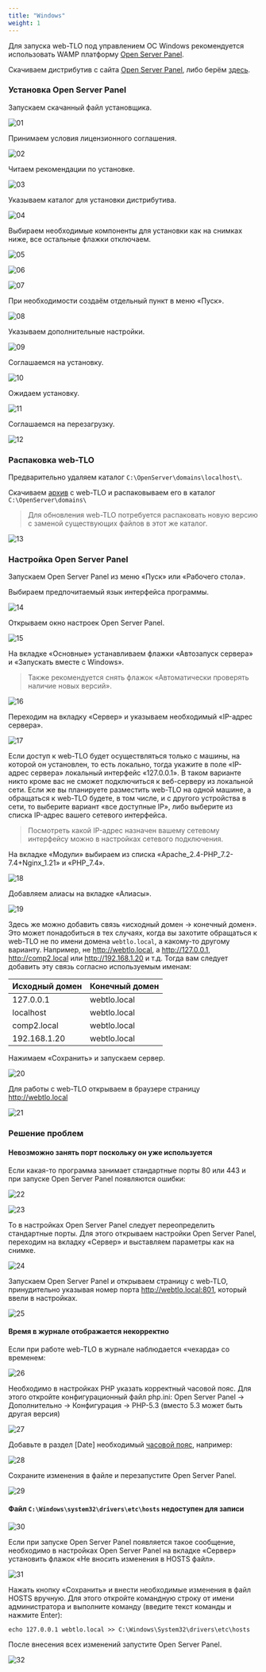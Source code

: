 ```yaml
---
title: "Windows"
weight: 1
---
```


Для запуска web-TLO под управлением ОС Windows рекомендуется использовать WAMP платформу [Open Server Panel](https://ospanel.io/).

Скачиваем дистрибутив с сайта [Open Server Panel](https://ospanel.io/download/), либо берём [здесь](https://cloud.mail.ru/public/GeiW/nZxz2WxaC).

### Установка Open Server Panel

Запускаем скачанный файл установщика.

![01](https://user-images.githubusercontent.com/1829509/184808323-ed1a85d2-ade8-4133-a80e-a1a02eda1f21.png)

Принимаем условия лицензионного соглашения.

![02](https://user-images.githubusercontent.com/1829509/184808441-72c3d2b1-7c3d-4825-964d-09ab03c80817.png)

Читаем рекомендации по установке.

![03](https://user-images.githubusercontent.com/1829509/184808493-08048a8a-cc6a-4eda-8e9b-3084eb52271f.png)

Указываем каталог для установки дистрибутива.

![04](https://user-images.githubusercontent.com/1829509/184808550-59e20bed-d3eb-4537-a476-ee6f48c4dd50.png)

Выбираем необходимые компоненты для установки как на снимках ниже, все остальные флажки отключаем.

![05](https://user-images.githubusercontent.com/1829509/184808666-5111dc4d-2558-4437-bbcf-c4d1c214cb7e.png)

![06](https://user-images.githubusercontent.com/1829509/184808662-5e280304-803a-4639-9934-3b41816cf5db.png)

![07](https://user-images.githubusercontent.com/1829509/184808611-5a229fe8-8c1b-4efe-a2be-0222b92ddffa.png)

При необходимости создаём отдельный пункт в меню «Пуск».

![08](https://user-images.githubusercontent.com/1829509/184808710-31b2b36c-7c30-4a20-9377-2684120ae4ca.png)

Указываем дополнительные настройки.

![09](https://user-images.githubusercontent.com/1829509/184808770-4e54c188-e8a3-4c87-8358-3f1f8f5a220d.png)

Соглашаемся на установку.

![10](https://user-images.githubusercontent.com/1829509/184808834-141ab776-d50c-4db1-8f55-c3f4430546ab.png)

Ожидаем установку.

![11](https://user-images.githubusercontent.com/1829509/184808856-df8304ef-9ad0-4193-8f4c-9727593f2232.png)

Соглашаемся на перезагрузку.

![12](https://user-images.githubusercontent.com/1829509/184808922-3902c40f-32f5-408f-bb22-6af2e04d24b8.png)

### Распаковка web-TLO

Предварительно удаляем каталог `C:\OpenServer\domains\localhost\`.

Скачиваем [архив](https://github.com/berkut-174/webtlo/releases/latest/download/webtlo.zip) с web-TLO и распаковываем его в каталог
`C:\OpenServer\domains\`

> Для обновления web-TLO потребуется распаковать новую версию с заменой существующих файлов в этот же каталог.

![13](https://user-images.githubusercontent.com/1784545/81086166-d4222180-8f00-11ea-8b3d-65e6f939bef9.png)

### Настройка Open Server Panel

Запускаем Open Server Panel из меню «Пуск» или «Рабочего стола».

Выбираем предпочитаемый язык интерфейса программы.

![14](https://user-images.githubusercontent.com/1829509/184808958-ca8540fd-c79f-4a26-91bf-a724cc655c45.png)

Открываем окно настроек Open Server Panel.

![15](https://user-images.githubusercontent.com/1784545/81086170-d4bab800-8f00-11ea-9431-eddd234266d2.png)

На вкладке «Основные» устанавливаем флажки «Автозапуск сервера» и «Запускать вместе с Windows».

> Также рекомендуется снять флажок «Автоматически проверять наличие новых версий».

![16](https://user-images.githubusercontent.com/1829509/184809030-e0be8cd4-75b4-4241-b0c6-85a8c78c1a55.png)

Переходим на вкладку «Сервер» и указываем необходимый «IP-адрес сервера».

![17](https://user-images.githubusercontent.com/1829509/184809037-6c822b33-e1ae-44b3-bdf2-d4cd7e669976.png)

Если доступ к web-TLO будет осуществляться только с машины, на которой он установлен, то есть локально, тогда укажите в поле «IP-адрес сервера»
локальный интерфейс «127.0.0.1». В таком варианте никто кроме вас не сможет подключиться к веб-серверу из локальной сети. Если же вы планируете
разместить web-TLO на одной машине, а обращаться к web-TLO будете, в том числе, и с другого устройства в сети, то выберите вариант
«все доступные IP», либо выберите из списка IP-адрес вашего сетевого интерфейса.

> Посмотреть какой IP-адрес назначен вашему сетевому интерфейсу можно в настройках сетевого подключения.

На вкладке «Модули» выбираем из списка «Apache_2.4-PHP_7.2-7.4+Nginx_1.21» и «PHP_7.4».

![18](https://user-images.githubusercontent.com/1829509/184809033-1458cade-93a0-4a1a-aec0-f659695b3812.png)

Добавляем алиасы на вкладке «Алиасы».

![19](https://user-images.githubusercontent.com/1829509/184809035-ff01e24b-bf28-428f-9bfc-8873ee371559.png)

Здесь же можно добавить связь «исходный домен → конечный домен». Это может понадобиться в тех случаях, когда вы захотите обращаться к web-TLO
не по имени домена `webtlo.local`, а какому-то другому варианту. Например, не http://webtlo.local, а http://127.0.0.1, http://comp2.local
или http://192.168.1.20 и т.д. Тогда вам следует добавить эту связь согласно используемым именам:

| Исходный домен    | Конечный домен    |
| ----              | ---- |
| 127.0.0.1         | webtlo.local    |
| localhost         | webtlo.local    |
| comp2.local       | webtlo.local    |
| 192.168.1.20      | webtlo.local    |

Нажимаем «Сохранить» и запускаем сервер.

![20](https://user-images.githubusercontent.com/1784545/81086178-d6847b80-8f00-11ea-94c8-9cb2bc7819c1.png)

Для работы с web-TLO открываем в браузере страницу http://webtlo.local

![21](https://user-images.githubusercontent.com/1784545/81086181-d6847b80-8f00-11ea-8318-2849458b4078.png)

### Решение проблем

#### Невозможно занять порт поскольку он уже используется

Если какая-то программа занимает стандартные порты 80 или 443 и при запуске Open Server Panel появляются ошибки:

![22](https://user-images.githubusercontent.com/1784545/81086182-d71d1200-8f00-11ea-85bc-c0a3f8091aa9.png)

![23](https://user-images.githubusercontent.com/1784545/81086185-d71d1200-8f00-11ea-8c65-fc627e11bb42.png)

То в настройках Open Server Panel следует переопределить стандартные порты. Для этого открываем настройки Open Server Panel, переходим на вкладку «Сервер»
и выставляем параметры как на снимке.

![24](https://user-images.githubusercontent.com/1784545/81086187-d7b5a880-8f00-11ea-915f-aaffbd142185.png)

Запускаем Open Server Panel и открываем страницу с web-TLO, принудительно указывая номер порта http://webtlo.local:801, который ввели в настройках.

![25](https://user-images.githubusercontent.com/1784545/81086189-d7b5a880-8f00-11ea-80b9-33bc3b166706.png)

#### Время в журнале отображается некорректно

Если при работе web-TLO в журнале наблюдается «чехарда» со временем:

![26](https://user-images.githubusercontent.com/1784545/81086190-d7b5a880-8f00-11ea-922f-3800aa95066a.png)

Необходимо в настройках PHP указать корректный часовой пояс. Для этого откройте конфигурационный файл php.ini: Open Server Panel →
Дополнительно → Конфигурация → PHP-5.3 (вместо 5.3 может быть другая версия)

![27](https://user-images.githubusercontent.com/1784545/81086192-d84e3f00-8f00-11ea-83bd-7aadcbce534b.png)

Добавьте в раздел [Date] необходимый [часовой пояс](https://www.php.net/manual/ru/timezones.php), например:

![28](https://user-images.githubusercontent.com/1784545/81086194-d8e6d580-8f00-11ea-8d55-ec16883ed4e7.png)

Сохраните изменения в файле и перезапустите Open Server Panel.

![29](https://user-images.githubusercontent.com/1784545/81086197-d8e6d580-8f00-11ea-8c80-c9e1c3b7313e.png)

#### Файл `C:\Windows\system32\drivers\etc\hosts` недоступен для записи

![30](https://user-images.githubusercontent.com/1784545/81086198-d8e6d580-8f00-11ea-8d20-78d47d05face.png)

Если при запуске Open Server Panel появляется такое сообщение, необходимо в настройках Open Server Panel на вкладке «Сервер» установить флажок
«Не вносить изменения в HOSTS файл».

![31](https://user-images.githubusercontent.com/1784545/81086200-d97f6c00-8f00-11ea-8d63-9573026218a1.png)

Нажать кнопку «Сохранить» и внести необходимые изменения в файл HOSTS вручную. Для этого откройте командную строку от имени администратора
и выполните команду (введите текст команды и нажмите Enter):

`echo 127.0.0.1 webtlo.local >> C:\Windows\System32\drivers\etc\hosts`

После внесения всех изменений запустите Open Server Panel.

![32](https://user-images.githubusercontent.com/1784545/81086178-d6847b80-8f00-11ea-94c8-9cb2bc7819c1.png)
